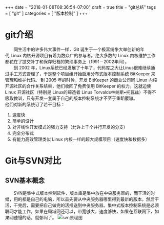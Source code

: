 +++
date = "2018-01-08T08:36:54-07:00"
draft = true
title = "git总结"
tags = [ "git" ]
categories = [ "版本控制" ]
+++

# git介绍
&emsp;&emsp;同生活中的许多伟大事件一样，Git 诞生于一个极富纷争大举创新的年代,Linux 内核开源项目有着为数众广的参与者。绝大多数的 Linux 内核维护工作都花在了提交补丁和保存归档的繁琐事务上（1991－2002年间）。  
&emsp;&emsp;到 2002 年，Linux系统已经发展了十年了，代码库之大让Linus很难继续通过手工方式管理了，于是整个项目组开始启用分布式版本控制系统 BitKeeper 来管理和维护代码。
到 2005 年的时候，开发 BitKeeper 的商业公司同 Linux 内核开源社区的合作关系结束，他们收回了免费使用 BitKeeper 的权力。这就迫使 Linux 开源社区（特别是 Linux的缔造者 Linus Torvalds林纳斯•托瓦兹）不得不吸取教训，只有开发一套属于自己的版本控制系统才不至于重蹈覆辙。  
他们对新的系统订了若干目标：
1. 速度快
2. 简单的设计
3. 对非线性开发模式的强力支持（允许上千个并行开发的分支）
4. 完全分布式
5. 有能力高效管理类似 Linux 内核一样的超大规模项目（速度快和数据多）
# Git与SVN对比
## SVN基本概念
&emsp;&emsp;SVN是集中式版本控制软件，版本库是集中放在中央服务器的，而干活的时候，用的都是自己的电脑，所以首先要从中央服务器哪里得到最新的版本，然后干活，干完后，需要把自己做完的活推送到中央服务器。集中式版本控制系统是必须联网才能工作，如果在局域网还可以，带宽够大，速度够快，如果在互联网下，如果网速慢的话，就郁闷了。
![svn原理图](svn原理图.png)